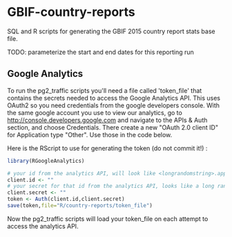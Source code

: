 # GBIF-country-reports
SQL and R scripts for generating the GBIF 2015 country report stats base file.

TODO: parameterize the start and end dates for this reporting run

## Google Analytics
To run the pg2_traffic scripts you'll need a file called 'token_file' that contains the secrets needed to access the Google Analytics API. This uses OAuth2 so you need credentials from the google developers console. With the same google account you use to view our analytics, go to http://console.developers.google.com and navigate to the APIs & Auth section, and choose Credentials. There create a new "OAuth 2.0 client ID" for Application type "Other". Use those in the code below.

Here is the RScript to use for generating the token (do not commit it!) :

```R
library(RGoogleAnalytics)

# your id from the analytics API, will look like <longrandomstring>.apps.googleusercontent.com
client.id <- "" 
# your secret for that id from the analytics API, looks like a long random string
client.secret <- ""
token <- Auth(client.id,client.secret)
save(token,file="R/country-reports/token_file")
```

Now the pg2_traffic scripts will load your token_file on each attempt to access the analytics API.